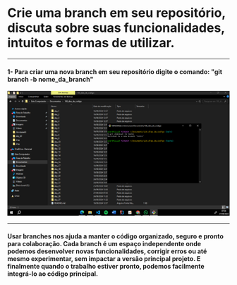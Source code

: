 # Crie uma branch em seu repositório, discuta sobre suas funcionalidades, intuitos e formas de utilizar.
<hr>

#### 1- Para criar uma nova branch em seu repositório digite o comando: "git branch -b nome_da_branch"

<img src="img/1.png">
<hr>

#### Usar branches nos ajuda a manter o código organizado, seguro e pronto para colaboração. Cada branch é um espaço independente onde podemos desenvolver novas funcionalidades, corrigir erros ou até mesmo experimentar, sem impactar a versão principal projeto. E finalmente quando o trabalho estiver pronto, podemos facilmente integrá-lo ao código principal.

